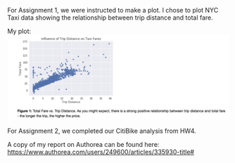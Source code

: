 For Assignment 1, we were instructed to make a plot. I chose to plot NYC Taxi data
showing the relationship between trip distance and total fare.

My plot:
![main plot](plot.png)

For Assignment 2, we completed our CitiBike analysis from HW4.

A copy of my report on Authorea can be found here:
https://www.authorea.com/users/249600/articles/335930-title#
